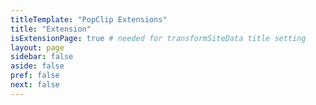 ```yaml
---
titleTemplate: "PopClip Extensions"
title: "Extension"
isExtensionPage: true # needed for transformSiteData title setting
layout: page
sidebar: false
aside: false
pref: false
next: false
---
```

<script setup lang="ts">
import DirectoryPage from '/src/DirectoryPage.vue';
</script>

<DirectoryPage><!-- @content --></DirectoryPage>
